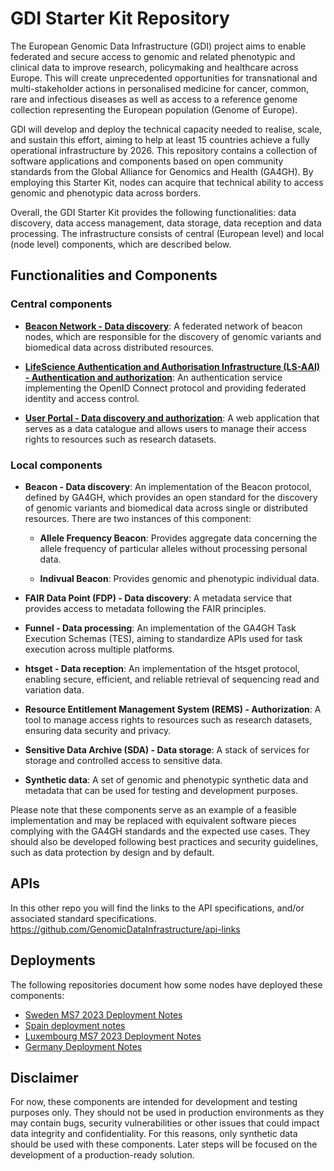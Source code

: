 # GDI Starter Kit Repository

The European Genomic Data Infrastructure (GDI) project aims to enable federated and secure access to genomic and related phenotypic and clinical data to improve research, policymaking and healthcare across Europe. This will create unprecedented opportunities for transnational and multi-stakeholder actions in personalised medicine for cancer, common, rare and infectious diseases as well as access to a reference genome collection representing the European population (Genome of Europe).

GDI will develop and deploy the technical capacity needed to realise, scale, and sustain this effort, aiming to help at least 15 countries achieve a fully operational infrastructure by 2026. This repository contains a collection of software applications and components based on open community standards from the Global Alliance for Genomics and Health (GA4GH). By employing this Starter Kit, nodes can acquire that technical ability to access genomic and phenotypic data across borders.

Overall, the GDI Starter Kit provides the following functionalities: data discovery, data access management, data storage, data reception and data processing. The infrastructure consists of central (European level) and local (node level) components, which are described below.

## Functionalities and Components

### Central components

- [**Beacon Network - Data discovery**](https://beacon-network-demo.ega-archive.org/): A federated network of beacon nodes, which are responsible for the discovery of genomic variants and biomedical data across distributed resources.

- [**LifeScience Authentication and Authorisation Infrastructure (LS-AAI) - Authentication and authorization**](https://services.aai.lifescience-ri.eu/): An authentication service implementing the OpenID Connect protocol and providing federated identity and access control.

- [**User Portal - Data discovery and authorization**](https://portal.dev.gdi.lu/): A web application that serves as a data catalogue and allows users to manage their access rights to resources such as research datasets.


### Local components

- **Beacon - Data discovery**: An implementation of the Beacon protocol, defined by GA4GH, which provides an open standard for the discovery of genomic variants and biomedical data across single or distributed resources. There are two instances of this component:

    - **Allele Frequency Beacon**: Provides aggregate data concerning the allele frequency of particular alleles without processing personal data.

    - **Indivual Beacon**: Provides genomic and phenotypic individual data.

- **FAIR Data Point (FDP) - Data discovery**: A metadata service that provides access to metadata following the FAIR principles.

- **Funnel - Data processing**: An implementation of the GA4GH Task Execution Schemas (TES), aiming to standardize APIs used for task execution across multiple platforms.

- **htsget - Data reception**: An implementation of the htsget protocol, enabling secure, efficient, and reliable retrieval of sequencing read and variation data.

- **Resource Entitlement Management System (REMS) - Authorization**: A tool to manage access rights to resources such as research datasets, ensuring data security and privacy.

- **Sensitive Data Archive (SDA) - Data storage**: A stack of services for storage and controlled access to sensitive data.

- **Synthetic data**: A set of genomic and phenotypic synthetic data and metadata that can be used for testing and development purposes.

Please note that these components serve as an example of a feasible implementation and may be replaced with equivalent software pieces complying with the GA4GH standards and the expected use cases. They should also be developed following best practices and security guidelines, such as data protection by design and by default.

## APIs
In this other repo you will find the links to the API specifications, and/or associated standard specifications.
https://github.com/GenomicDataInfrastructure/api-links

## Deployments

The following repositories document how some nodes have deployed these components:

- [Sweden MS7 2023 Deployment Notes](https://github.com/GenomicDataInfrastructure/starter-kit-se-deployment-notes)
- [Spain deployment notes](https://github.com/GenomicDataInfrastructure/starter-kit-es-deployment)
- [Luxembourg MS7 2023 Deployment Notes](https://github.com/GenomicDataInfrastructure/starter-kit-lu-deployment)
- [Germany Deployment Notes](https://github.com/GenomicDataInfrastructure/starter-kit-de-deployment-notes)


## Disclaimer
For now, these components are intended for development and testing purposes only. They should not be used in production environments as they may contain bugs, security vulnerabilities or other issues that could impact data integrity and confidentiality. For this reasons, only synthetic data should be used with these components. Later steps will be focused on the development of a production-ready solution.

